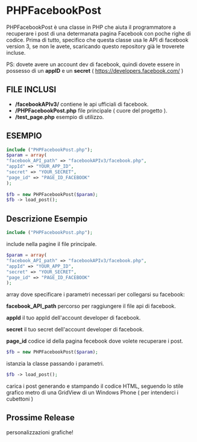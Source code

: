PHPFacebookPost
============

PHPFacebookPost è una classe in PHP che aiuta il programmatore a recuperare i post di una determanata pagina Facebook con poche righe di codice. Prima di tutto, specifico che questa classe usa le API di facebook version 3, se non le avete, scaricando questo repository già le troverete incluse.

PS: dovete avere un account dev di facebook, quindi dovete essere in possesso di un **appID** e un **secret** ( https://developers.facebook.com/ )


FILE INCLUSI
-----------
* **/facebookAPIv3/**       contiene le api ufficiali di facebook.
* **/PHPFacebookPost.php**  file principale ( cuore del progetto ).
* **/test_page.php**        esempio di utilizzo.

ESEMPIO
--------
```php
include ("PHPFacebookPost.php");
$param = array(
"facebook_API_path" => "facebookAPIv3/facebook.php",
"appId" => "YOUR_APP_ID",
"secret" => "YOUR_SECRET",
"page_id" => "PAGE_ID_FACEBOOK"
);
	 
$fb = new PHPFacebookPost($param);
$fb -> load_post();
```

Descrizione Esempio
--------
```php
include ("PHPFacebookPost.php");
```
include nella pagine il file principale.

```php
$param = array(
"facebook_API_path" => "facebookAPIv3/facebook.php",
"appId" => "YOUR_APP_ID",
"secret" => "YOUR_SECRET",
"page_id" => "PAGE_ID_FACEBOOK"
);
```

array dove specificare i parametri necessari per collegarsi su facebook:

**facebook_API_path** percorso per raggiungere il file api di facebook.

**appId** il tuo appId dell'account developer di facebook.

**secret** il tuo secret dell'account developer di facebook.

**page_id** codice id della pagina fecebook dove volete recuperare i post.

```php
$fb = new PHPFacebookPost($param);
```
istanzia la classe passando i parametri.

```php
$fb -> load_post();
```
carica i post generando e stampando il codice HTML, seguendo lo stile grafico metro di una GridView di un Windows Phone ( per intenderci i cubettoni )

Prossime Release
--------
personalizzazioni grafiche!
